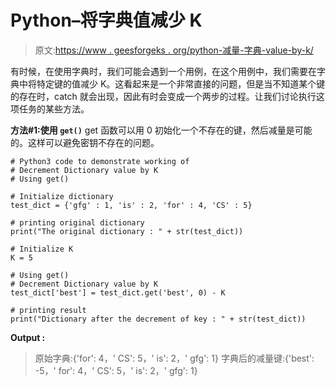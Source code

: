 # Python–将字典值减少 K

> 原文:[https://www . geesforgeks . org/python-减量-字典-value-by-k/](https://www.geeksforgeeks.org/python-decrement-dictionary-value-by-k/)

有时候，在使用字典时，我们可能会遇到一个用例，在这个用例中，我们需要在字典中将特定键的值减少 K。这看起来是一个非常直接的问题，但是当不知道某个键的存在时，catch 就会出现，因此有时会变成一个两步的过程。让我们讨论执行这项任务的某些方法。

**方法#1:使用 `get()`**
get 函数可以用 0 初始化一个不存在的键，然后减量是可能的。这样可以避免密钥不存在的问题。

```
# Python3 code to demonstrate working of
# Decrement Dictionary value by K
# Using get()

# Initialize dictionary
test_dict = {'gfg' : 1, 'is' : 2, 'for' : 4, 'CS' : 5}

# printing original dictionary
print("The original dictionary : " + str(test_dict))

# Initialize K 
K = 5

# Using get()
# Decrement Dictionary value by K
test_dict['best'] = test_dict.get('best', 0) - K

# printing result 
print("Dictionary after the decrement of key : " + str(test_dict))
```

**Output :**

> 原始字典:{'for': 4，' CS': 5，' is': 2，' gfg': 1}
> 字典后的减量键:{'best': -5，' for': 4，' CS': 5，' is': 2，' gfg': 1}